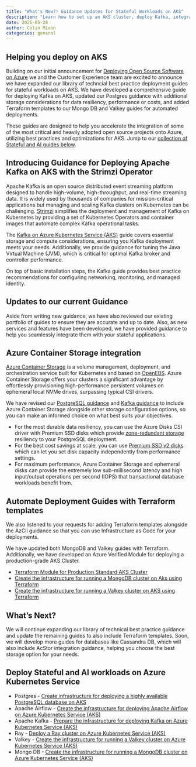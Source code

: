 ```yaml
---
title: "What's New?! Guidance Updates for Stateful Workloads on AKS"
description: "Learn how to set up an AKS cluster, deploy Kafka, integrate Azure Container Storage and explore the other stateful workloads running on AKS with Terraform or AzCLI."
date: 2025-05-28
author: Colin Mixon
categories: general
---
```

## Helping you deploy on AKS
Building on our initial announcement for [Deploying Open Source Software on Azure](https://techcommunity.microsoft.com/blog/linuxandopensourceblog/deploying-open-source-software-on-azure-new-guides-for-aks-and-vms/4264602) we and the Customer Experience team are excited to announce we have expanded our library of techncial best practice deployment guides for stateful workloads on AKS. We have developed a comprehensive guide for deploying Kafka on AKS, updated our Postgres guidance with additional storage considerations for data resiliency, performance or costs, and added Terraform templates to our Mongo DB and Valkey guides for automated deployments. 

These guides are designed to help you accelerate the integration of some of the most critical and heavily adopted open source projects onto Azure, utilizing best practices and optimizations for AKS. Jump to our [collection of Stateful and AI guides below](#deploy-stateful-and-ai-workloads-on-azure-kubernetes-service). 

## Introducing Guidance for Deploying Apache Kafka on AKS with the Strimzi Operator

Apache Kafka is an open source distributed event streaming platform designed to handle high-volume, high-throughput, and real-time streaming data. It is widely used by thousands of companies for mission-critical applications but managing and scaling Kafka clusters on Kubernetes can be challenging. [Strimzi](https://github.com/strimzi/strimzi-kafka-operator) simplifies the deployment and management of Kafka on Kubernetes by providing a set of Kubernetes Operators and container images that automate complex Kafka operational tasks. 

The [Kafka on Azure Kubernetes Service (AKS)](https://learn.microsoft.com/en-us/azure/aks/kafka-infrastructure?pivots=azure-cli) guide covers essential storage and compute considerations, ensuring you Kafka deployment meets your needs. Additionally, we provide guidance for tuning the Java Virtual Machine (JVM), which is critical for optimal Kafka broker and controller performance.

On top of basic installation steps, the Kafka guide provides best practice recommendations for configuring networking, monitoring, and  managed identity.

## Updates to our current Guidance 

Aside from writing new guidance, we have also reviewed our existing portfolio of guides to ensure they are accurate and up to date. Also, as new services and features have been developed, we have provided guidance to help you seamlessly integrate them with your stateful applications. 

## Azure Container Storage integration 

[Azure Container Storage](https://learn.microsoft.com/en-us/azure/storage/container-storage/container-storage-introduction) is a volume management, deployment, and orchestration service built for Kubernetes and based on [OpenEBS](https://openebs.io/). Azure Container Storage offers your clusters a significant advantage by effortlessly provisioning high-performance persistent volumes on ephemeral local NVMe drives, surpassing typical CSI drivers. 

We have revised our [PostgreSQL guidance](https://learn.microsoft.com/en-us/azure/aks/create-postgresql-ha?tabs=acstor%2Chelm) and [Kafka guidance](https://learn.microsoft.com/en-us/azure/aks/kafka-overview) to include Azure Container Storage alongside other storage configuration options, so you can make an informed choice on what best suits your objectives. 
- For the most durable data resiliency, you can use the Azure Disks CSI driver with Premium SSD disks which provide [zone-redundant storage](https://learn.microsoft.com/en-us/azure/storage/common/storage-redundancy#redundancy-in-the-primary-region) resiliency to your PostgreSQL deployment. 
- For the best cost savings at scale, you can use [Premium SSD v2 disks](https://learn.microsoft.com/en-us/azure/virtual-machines/disks-deploy-premium-v2?tabs=azure-cli) which can let you set disk capacity independently from performance settings. 
- For maximum performance, Azure Container Storage and ephemeral disks can provide the extremely low sub-millisecond latency and high input/output operations per second (IOPS) that transactional database workloads benefit from.  

## Automate Deployment Guides with Terraform templates 
We also listened to your requests for adding Terraform templates alongside the AzCli guidance so that you can use Infrastructure as Code for your deployments. 

We have updated both MongoDB and Valkey guides with Terraform. Additionally, we have developed an Azure Verified Module for deploying a production-grade AKS Cluster. 

- [Terraform Module for Production Standard AKS Cluster](https://github.com/Azure/terraform-azurerm-avm-ptn-aks-production)
- [Create the infrastructure for running a MongoDB cluster on Aks using Terraform](https://learn.microsoft.com/en-us/azure/aks/create-mongodb-infrastructure?pivots=terraform)
- [Create the infrastructure for running a Valkey cluster on AKS using Terraform](https://learn.microsoft.com/en-us/azure/aks/create-valkey-infrastructure?pivots=terraform)

## What’s Next? 
We will continue expanding our library of technical best practice guidance and update the remaining guides to also include Terraform templates. Soon, we will develop more guides for databases like Cassandra DB, which will also include AcStor integration guidance, helping you choose the best storage option for your needs.

## Deploy Stateful and AI workloads on Azure Kubernetes Service 
* Postgres - [Create infrastructure for deploying a highly available PostgreSQL database on AKS](https://learn.microsoft.com/en-us/azure/aks/create-postgresql-ha?tabs=pv1%2Chelm)
* Apache Airflow - [Create the infrastructure for deploying Apache Airflow on Azure Kubernetes Service (AKS)](https://learn.microsoft.com/en-us/azure/aks/airflow-create-infrastructure)
* Apache Kafka - [Prepare the infrastructure for deploying Kafka on Azure Kubernetes Service (AKS)](https://learn.microsoft.com/en-us/azure/aks/kafka-infrastructure?pivots=terraform)
* Ray - [Deploy a Ray cluster on Azure Kubernetes Service (AKS)](https://learn.microsoft.com/en-us/azure/aks/deploy-ray)
* Valkey - [Create the infrastructure for running a Valkey cluster on Azure Kubernetes Service (AKS)](https://learn.microsoft.com/en-us/azure/aks/create-valkey-infrastructure?pivots=terraform)
* Mongo DB - [Create the infrastructure for running a MongoDB cluster on Azure Kubernetes Service (AKS)](https://learn.microsoft.com/en-us/azure/aks/create-mongodb-infrastructure?pivots=terraform)
